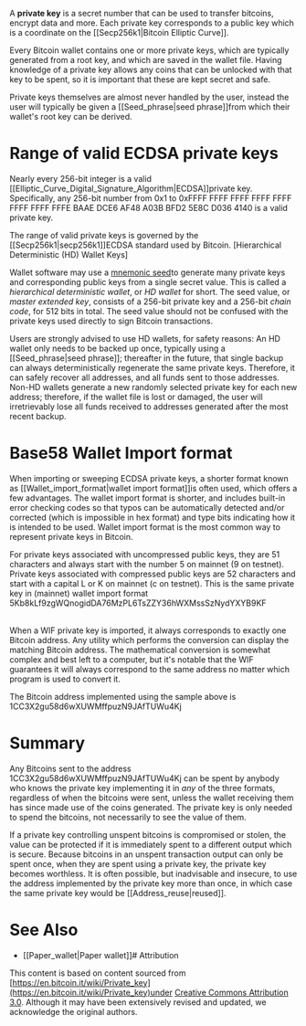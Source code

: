 A **private key** is a secret number that can be used to transfer
bitcoins, encrypt data and more. Each private key corresponds to a
public key which is a coordinate on the [[Secp256k1|Bitcoin Elliptic Curve]].

Every Bitcoin wallet contains one or more private keys, which are
typically generated from a root key, and which are saved in the wallet
file. Having knowledge of a private key allows any coins that can be
unlocked with that key to be spent, so it is important that these are
kept secret and safe.

Private keys themselves are almost never handled by the user, instead
the user will typically be given a [[Seed_phrase|seed phrase]]from which their wallet\'s root
key can be derived.

# Range of valid ECDSA private keys

Nearly every 256-bit integer is a valid
[[Elliptic_Curve_Digital_Signature_Algorithm|ECDSA]]private key. Specifically, any 256-bit number from 0x1 to 0xFFFF FFFF
FFFF FFFF FFFF FFFF FFFF FFFE BAAE DCE6 AF48 A03B BFD2 5E8C D036 4140 is
a valid private key.

The range of valid private keys is governed by the
[[Secp256k1|secp256k1]]ECDSA standard used by Bitcoin.
[Hierarchical Deterministic (HD) Wallet Keys]

Wallet software may use a [mnemonic
seed](https://github.com/bitcoin/bips/tree/master/bip-0032)to generate many private keys and corresponding
public keys from a single secret value. This is called a *hierarchical
deterministic wallet*, or *HD wallet* for short. The seed value, or
*master extended key*, consists of a 256-bit private key and a 256-bit
*chain code*, for 512 bits in total. The seed value should not be
confused with the private keys used directly to sign Bitcoin
transactions.

Users are strongly advised to use HD wallets, for safety reasons: An HD
wallet only needs to be backed up once, typically using a [[Seed_phrase|seed phrase]]; thereafter in the future, that
single backup can always deterministically regenerate the same private
keys. Therefore, it can safely recover all addresses, and all funds sent
to those addresses. Non-HD wallets generate a new randomly selected
private key for each new address; therefore, if the wallet file is lost
or damaged, the user will irretrievably lose all funds received to
addresses generated after the most recent backup.

# Base58 Wallet Import format

When importing or sweeping ECDSA private keys, a shorter format known as
[[Wallet_import_format|wallet import format]]is often used, which offers a few advantages. The wallet import format
is shorter, and includes built-in error checking codes so that typos can
be automatically detected and/or corrected (which is impossible in hex
format) and type bits indicating how it is intended to be used. Wallet
import format is the most common way to represent private keys in
Bitcoin.

For private keys associated with uncompressed public keys, they are 51
characters and always start with the number 5 on mainnet (9 on testnet).
Private keys associated with compressed public keys are 52 characters
and start with a capital L or K on mainnet (c on testnet). This is the
same private key in (mainnet) wallet import format
\
5Kb8kLf9zgWQnogidDA76MzPL6TsZZY36hWXMssSzNydYXYB9KF

\
When a WIF private key is imported, it always corresponds to exactly one
Bitcoin address. Any utility which performs the conversion can display
the matching Bitcoin address. The mathematical conversion is somewhat
complex and best left to a computer, but it\'s notable that the WIF
guarantees it will always correspond to the same address no matter which
program is used to convert it.

The Bitcoin address implemented using the sample above is
1CC3X2gu58d6wXUWMffpuzN9JAfTUWu4Kj

# Summary

Any Bitcoins sent to the address 1CC3X2gu58d6wXUWMffpuzN9JAfTUWu4Kj can
be spent by anybody who knows the private key implementing it in *any*
of the three formats, regardless of when the bitcoins were sent, unless
the wallet receiving them has since made use of the coins generated. The
private key is only needed to spend the bitcoins, not necessarily to see
the value of them.

If a private key controlling unspent bitcoins is compromised or stolen,
the value can be protected if it is immediately spent to a different
output which is secure. Because bitcoins in an unspent transaction
output can only be spent once, when they are spent using a private key,
the private key becomes worthless. It is often possible, but inadvisable
and insecure, to use the address implemented by the private key more
than once, in which case the same private key would be
[[Address_reuse|reused]].

# See Also

-   [[Paper_wallet|Paper wallet]]# Attribution

This content is based on content sourced from
[https://en.bitcoin.it/wiki/Private_key](https://en.bitcoin.it/wiki/Private_key)under [Creative Commons Attribution 3.0](https://creativecommons.org/licenses/by/3.0/). Although it may have been extensively revised and
updated, we acknowledge the original authors.

